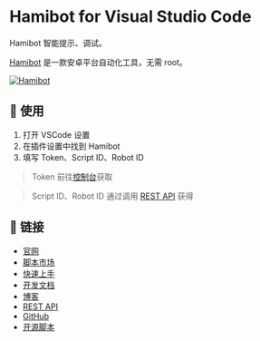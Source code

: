 # Hamibot for Visual Studio Code

Hamibot 智能提示、调试。

[Hamibot](https://hamibot.com/) 是一款安卓平台自动化工具，无需 root。

<a href="https://hamibot.com/" ><img src="https://repository-images.githubusercontent.com/317106172/7d373900-616e-11eb-9170-ba931b11f1cb" alt="Hamibot" /></a>

## 📖 使用

1. 打开 VSCode 设置
2. 在插件设置中找到 Hamibot
3. 填写 Token、Script ID、Robot ID

> Token 前往[控制台](https://hamibot.com/account/tokens)获取

> Script ID、Robot ID 通过调用 [REST API](https://docs.hamibot.com/rest/overview) 获得

## 🔗 链接

- [官网](https://hamibot.com/)
- [脚本市场](https://hamibot.com/marketplace/)
- [快速上手](https://hamibot.com/guide/)
- [开发文档](https://docs.hamibot.com/)
- [博客](https://blog.hamibot.com/)
- [REST API](https://docs.hamibot.com/rest/overview)
- [GitHub](https://github.com/hamibot/hamibot)
- [开源脚本](https://github.com/hamibot/awesome-hamibot)
